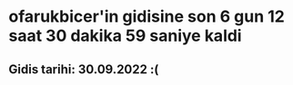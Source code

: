 # ofarukbicer'in gidisine son 6 gun 12 saat 30 dakika 59 saniye kaldi

## Gidis tarihi: 30.09.2022 :(